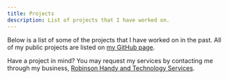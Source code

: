 ```yaml
---
title: Projects
description: List of projects that I have worked on.
---
```


Below is a list of some of the projects that I have worked on in the past.
All of my public projects are listed on 
<a href="https://github.com/almostengr/" target="_blank">my GitHub page</a>.

Have a project in mind? You may request my services by contacting me through my business, 
<a href="https://rhtservices.net" target="_blank">Robinson Handy and Technology Services</a>.
